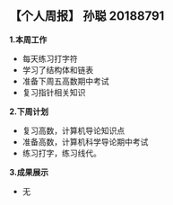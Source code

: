 ## 【个人周报】 孙聪 20188791
**1.本周工作**
 *  每天练习打字符
 *  学习了结构体和链表
 *  准备下周五高数期中考试
 *  复习指针相关知识
 
 **2.下周计划**
 *  复习高数，计算机导论知识点
 *  准备高数，计算机科学导论期中考试
 *  练习打字，练习线代。
 
 **3.成果展示**
 * 无
